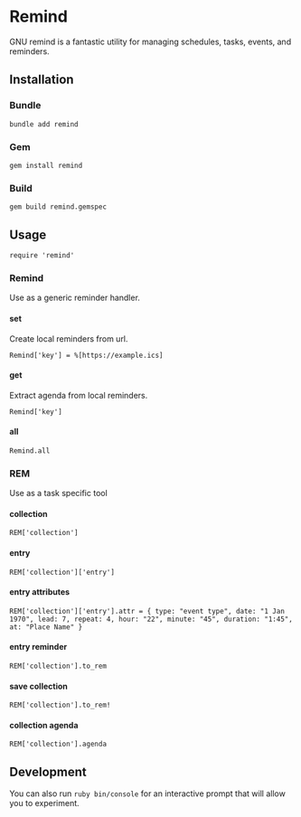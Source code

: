 # Remind
GNU remind is a fantastic utility for managing schedules, tasks, events, and reminders.

## Installation

### Bundle
```
bundle add remind
```

### Gem
```
gem install remind
```

### Build
```
gem build remind.gemspec
```


## Usage
```
require 'remind'
```
### Remind
Use as a generic reminder handler.

#### set
Create local reminders from url.
```
Remind['key'] = %[https://example.ics]
```

#### get
Extract agenda from local reminders.
```
Remind['key']
```

#### all
```
Remind.all
```


### REM
Use as a task specific tool

#### collection
```
REM['collection']
```

#### entry
```
REM['collection']['entry']
```

#### entry attributes
```
REM['collection']['entry'].attr = { type: "event type", date: "1 Jan 1970", lead: 7, repeat: 4, hour: "22", minute: "45", duration: "1:45", at: "Place Name" }
```

#### entry reminder
```
REM['collection'].to_rem
```

#### save collection
```
REM['collection'].to_rem!
```

#### collection agenda
```
REM['collection'].agenda
```


## Development
You can also run `ruby bin/console` for an interactive prompt that will allow you to experiment.
